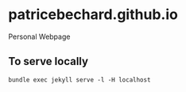 # patricebechard.github.io

Personal Webpage


## To serve locally

```
bundle exec jekyll serve -l -H localhost
```
